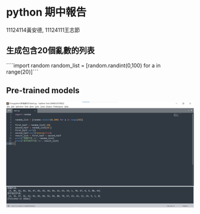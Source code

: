 # python 期中報告   
11124114黃安德,  11124111王志節
## 生成包含20個亂數的列表
`ˋˋˋimport random
random_list = [random.randint(0,100) for a in range(20)]ˋˋˋ

## Pre-trained models
![Example Images](test實作.jpg)






